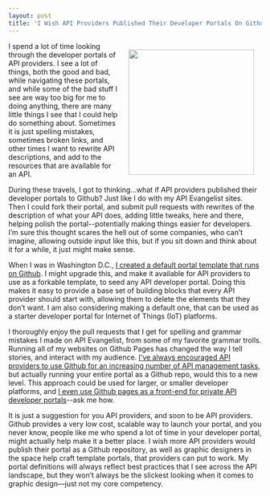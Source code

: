 ```yaml
---
layout: post
title: 'I Wish API Providers Published Their Developer Portals On Github So I Could Submit Pull Requests'
---
```

<p><img style="padding: 15px;" src="https://s3.amazonaws.com/kinlane-productions/bw-icons/bw-portal-developer-github.png" alt="" width="250" align="right" /></p>
<p>I spend a lot of time looking through the developer portals of API providers. I see a lot of things, both the good and bad, while navigating these  portals, and while some of the bad stuff I see are way too big for me to doing anything, there are many little things I see that I could help do something about. Sometimes it is just spelling mistakes, sometimes broken links, and other times I want to rewrite API descriptions, and add to the resources that are available for an API.</p>
<p>During these travels, I got to thinking...what if API providers published their developer portals to Github? Just like I do with my API Evangelist sites. Then I could fork their portal, and submit pull requests with rewrites of the description of what your API does, adding little tweaks, here and there, helping polish the portal--potentially making things easier for developers. I&rsquo;m sure this thought scares the hell out of some companies, who can&rsquo;t imagine, allowing outside input like this, but if you sit down and think about it for a while, it just might make sense.</p>
<p>When I was in Washington D.C., <a href="http://kinlane.github.io/dev-hub/">I created a default portal template that runs on Github</a>. I might upgrade this, and make it available for API providers to use as a forkable template, to seed any API developer portal. Doing this makes it easy to provide a base set of building blocks that every API provider should start with, allowing them to delete the elements that they don&rsquo;t want. I am also considering making a default one, that can be used as a starter developer portal for Internet of Things (IoT) platforms.</p>
<p>I thoroughly enjoy the pull requests that I get for spelling and grammar mistakes I made on API Evangelist, from some of my favorite grammar trolls. Running all of my websites on Github Pages has changed the way I tell stories, and interact with my audience. <a href="http://apievangelist.com/2013/06/08/api-management-using-github/">I&rsquo;ve always encouraged API providers to use Github for an increasing number of API management tasks</a>, but actually running your entire portal as a Github repo, would this to a new level. This approach could be used for larger, or smaller developer platforms, and <a href="http://kinlane.com/2014/11/16/public-frontend-and-private-backend-for-my-sites-on-github/">I even use Github pages as a front-end for private API developer portals</a>--ask me how.</p>
<p>It is just a suggestion for you API providers, and soon to be API providers. Github provides a very low cost, scalable way to launch your portal, and you never know, people like me who spend a lot of time in your developer portal, might actually help make it a better place. I wish more API providers would publish their portal as a Github repository, as well as graphic designers in the space help craft template portals, that providers can put to work. My portal definitions will always reflect best practices that I see across the API landscape, but they won&rsquo;t always be the slickest looking when it comes to graphic design&mdash;just not my core competency.</p>